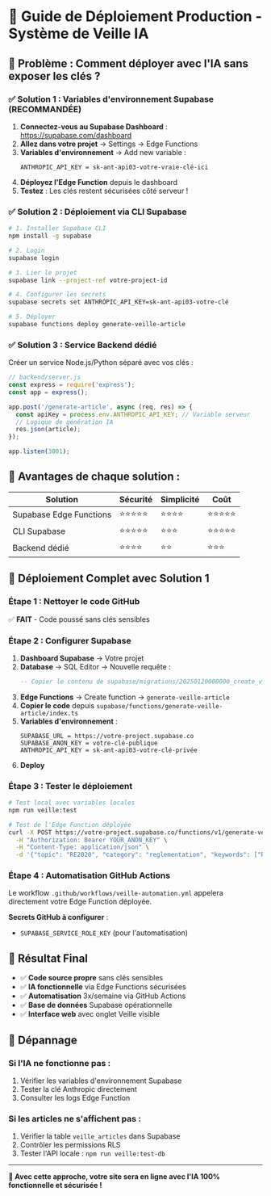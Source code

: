 # 🚀 Guide de Déploiement Production - Système de Veille IA

## 🔐 **Problème : Comment déployer avec l'IA sans exposer les clés ?**

### **✅ Solution 1 : Variables d'environnement Supabase (RECOMMANDÉE)**

1. **Connectez-vous au Supabase Dashboard** : https://supabase.com/dashboard
2. **Allez dans votre projet** → Settings → Edge Functions
3. **Variables d'environnement** → Add new variable :
   ```
   ANTHROPIC_API_KEY = sk-ant-api03-votre-vraie-clé-ici
   ```
4. **Déployez l'Edge Function** depuis le dashboard
5. **Testez** : Les clés restent sécurisées côté serveur !

### **✅ Solution 2 : Déploiement via CLI Supabase**

```bash
# 1. Installer Supabase CLI
npm install -g supabase

# 2. Login
supabase login

# 3. Lier le projet
supabase link --project-ref votre-project-id

# 4. Configurer les secrets
supabase secrets set ANTHROPIC_API_KEY=sk-ant-api03-votre-clé

# 5. Déployer
supabase functions deploy generate-veille-article
```

### **✅ Solution 3 : Service Backend dédié**

Créer un service Node.js/Python séparé avec vos clés :

```javascript
// backend/server.js
const express = require('express');
const app = express();

app.post('/generate-article', async (req, res) => {
  const apiKey = process.env.ANTHROPIC_API_KEY; // Variable serveur
  // Logique de génération IA
  res.json(article);
});

app.listen(3001);
```

## 🎯 **Avantages de chaque solution :**

| Solution | Sécurité | Simplicité | Coût |
|----------|----------|------------|------|
| Supabase Edge Functions | ⭐⭐⭐⭐⭐ | ⭐⭐⭐⭐ | ⭐⭐⭐⭐⭐ |
| CLI Supabase | ⭐⭐⭐⭐⭐ | ⭐⭐⭐ | ⭐⭐⭐⭐⭐ |
| Backend dédié | ⭐⭐⭐⭐ | ⭐⭐ | ⭐⭐⭐ |

## 🚀 **Déploiement Complet avec Solution 1**

### **Étape 1 : Nettoyer le code GitHub**
✅ **FAIT** - Code poussé sans clés sensibles

### **Étape 2 : Configurer Supabase**

1. **Dashboard Supabase** → Votre projet
2. **Database** → SQL Editor → Nouvelle requête :
   ```sql
   -- Copier le contenu de supabase/migrations/20250120000000_create_veille_articles.sql
   ```
3. **Edge Functions** → Create function → `generate-veille-article`
4. **Copier le code** depuis `supabase/functions/generate-veille-article/index.ts`
5. **Variables d'environnement** :
   ```
   SUPABASE_URL = https://votre-project.supabase.co
   SUPABASE_ANON_KEY = votre-clé-publique
   ANTHROPIC_API_KEY = sk-ant-api03-votre-clé-privée
   ```
6. **Deploy**

### **Étape 3 : Tester le déploiement**

```bash
# Test local avec variables locales
npm run veille:test

# Test de l'Edge Function déployée
curl -X POST https://votre-project.supabase.co/functions/v1/generate-veille-article \
  -H "Authorization: Bearer YOUR_ANON_KEY" \
  -H "Content-Type: application/json" \
  -d '{"topic": "RE2020", "category": "reglementation", "keywords": ["RE2020", "construction"]}'
```

### **Étape 4 : Automatisation GitHub Actions**

Le workflow `.github/workflows/veille-automation.yml` appelera directement votre Edge Function déployée.

**Secrets GitHub à configurer** :
- `SUPABASE_SERVICE_ROLE_KEY` (pour l'automatisation)

## 🎉 **Résultat Final**

- ✅ **Code source propre** sans clés sensibles
- ✅ **IA fonctionnelle** via Edge Functions sécurisées
- ✅ **Automatisation** 3x/semaine via GitHub Actions
- ✅ **Base de données** Supabase opérationnelle
- ✅ **Interface web** avec onglet Veille visible

## 🔧 **Dépannage**

### Si l'IA ne fonctionne pas :
1. Vérifier les variables d'environnement Supabase
2. Tester la clé Anthropic directement
3. Consulter les logs Edge Function

### Si les articles ne s'affichent pas :
1. Vérifier la table `veille_articles` dans Supabase
2. Contrôler les permissions RLS
3. Tester l'API locale : `npm run veille:test-db`

---

**🚀 Avec cette approche, votre site sera en ligne avec l'IA 100% fonctionnelle et sécurisée !** 